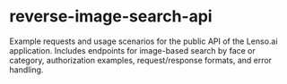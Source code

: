 # reverse-image-search-api
Example requests and usage scenarios for the public API of the Lenso.ai application. Includes endpoints for image-based search by face or category, authorization examples, request/response formats, and error handling.
